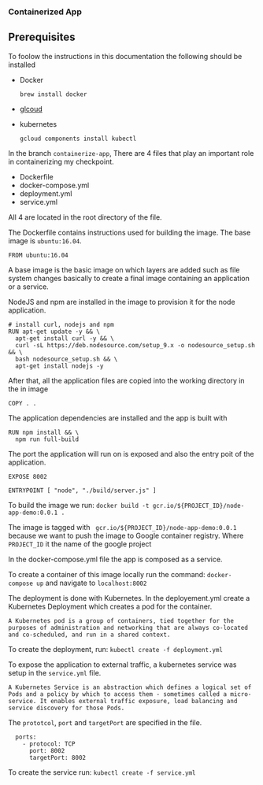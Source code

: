 ### Containerized App


## Prerequisites

To foolow the instructions in this documentation the following should be installed

- Docker
  
  `brew install docker`

- [glcoud](https://cloud.google.com/sdk/docs/)

- kubernetes

  `gcloud components install kubectl`

In the branch `containerize-app`, There are 4 files that play an important role in containerizing my checkpoint.

- Dockerfile
- docker-compose.yml
- deployment.yml
- service.yml

All 4 are located in the root directory of the file.

The Dockerfile contains instructions used for building the image. The base image is `ubuntu:16.04`.

`FROM ubuntu:16.04`

 A base image is the basic image on which layers are added such as file system changes basically to create a final image containing an application or a service.
 
NodeJS and npm are installed in the image to provision it for the node application.

```
# install curl, nodejs and npm
RUN apt-get update -y && \
  apt-get install curl -y && \
  curl -sL https://deb.nodesource.com/setup_9.x -o nodesource_setup.sh && \
  bash nodesource_setup.sh && \
  apt-get install nodejs -y
```

After that, all the application files are copied into the working directory in the in image

`COPY . .`

The application dependencies are installed and the app is built with 

```
RUN npm install && \
  npm run full-build
```

The port the application will run on is exposed and also the entry poit of the application.

```
EXPOSE 8002

ENTRYPOINT [ "node", "./build/server.js" ]
```

To build the image we run:
`docker build -t gcr.io/${PROJECT_ID}/node-app-demo:0.0.1 .`

The image is tagged with ` gcr.io/${PROJECT_ID}/node-app-demo:0.0.1` because we want to push the image to Google container registry. Where `PROJECT_ID` it the name of the google project
 
In the docker-compose.yml file the app is composed as a service.

To create a container of this image locally run the command: `docker-compose up` and navigate to `localhost:8002`

The deployment is done with Kubernetes. In the deployement.yml create a Kubernetes Deployment which creates a pod for the container.

```
A Kubernetes pod is a group of containers, tied together for the purposes of administration and networking that are always co-located and co-scheduled, and run in a shared context.
```

To create the deployment, run: `kubectl create -f deployment.yml`

To expose the application to external traffic, a kubernetes service was setup in the `service.yml` file.

```
A Kubernetes Service is an abstraction which defines a logical set of Pods and a policy by which to access them - sometimes called a micro-service. It enables external traffic exposure, load balancing and service discovery for those Pods.
```
 The `prototcol`, `port` and `targetPort` are specified in the file.

```
  ports:
    - protocol: TCP
      port: 8002
      targetPort: 8002
```

To create the service run: `kubectl create -f service.yml`